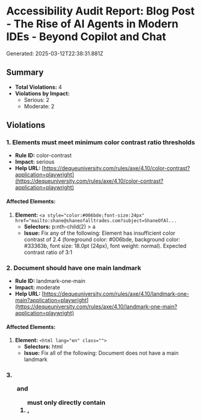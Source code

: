 # Accessibility Audit Report: Blog Post - The Rise of AI Agents in Modern IDEs - Beyond Copilot and Chat

Generated: 2025-03-12T22:38:31.881Z

## Summary

- **Total Violations:** 4
- **Violations by Impact:**
  - Serious: 2
  - Moderate: 2

## Violations

### 1. Elements must meet minimum color contrast ratio thresholds

- **Rule ID:** color-contrast
- **Impact:** serious
- **Help URL:** [https://dequeuniversity.com/rules/axe/4.10/color-contrast?application=playwright](https://dequeuniversity.com/rules/axe/4.10/color-contrast?application=playwright)

#### Affected Elements:

1. **Element:** `<a style="color:#006bde;font-size:24px" href="mailto:shane@shaneofalltrades.com?subject=ShaneOfAl...`
   - **Selectors:** p:nth-child(2) > a
   - **Issue:** Fix any of the following:
       Element has insufficient color contrast of 2.4 (foreground color: #006bde, background color: #33363b, font size: 18.0pt (24px), font weight: normal). Expected contrast ratio of 3:1

### 2. Document should have one main landmark

- **Rule ID:** landmark-one-main
- **Impact:** moderate
- **Help URL:** [https://dequeuniversity.com/rules/axe/4.10/landmark-one-main?application=playwright](https://dequeuniversity.com/rules/axe/4.10/landmark-one-main?application=playwright)

#### Affected Elements:

1. **Element:** `<html lang="en" class="">`
   - **Selectors:** html
   - **Issue:** Fix all of the following:
       Document does not have a main landmark

### 3. <ul> and <ol> must only directly contain <li>, <script> or <template> elements

- **Rule ID:** list
- **Impact:** serious
- **Help URL:** [https://dequeuniversity.com/rules/axe/4.10/list?application=playwright](https://dequeuniversity.com/rules/axe/4.10/list?application=playwright)

#### Affected Elements:

1. **Element:** `<ul id="main-nav">`
   - **Selectors:** #main-nav
   - **Issue:** Fix all of the following:
       List element has direct children that are not allowed: ul

### 4. All page content should be contained by landmarks

- **Rule ID:** region
- **Impact:** moderate
- **Help URL:** [https://dequeuniversity.com/rules/axe/4.10/region?application=playwright](https://dequeuniversity.com/rules/axe/4.10/region?application=playwright)

#### Affected Elements:

1. **Element:** `<div class="main-body-header"> <h1 class="header"> <a class="page-title-link" href="/categories/A...`
   - **Selectors:** .main-body-header
   - **Issue:** Fix any of the following:
       Some page content is not contained by landmarks

2. **Element:** `<header class="article-header"> <h2 class="article-title" itemprop="name"> The Rise of AI Agents ...`
   - **Selectors:** .article-header
   - **Issue:** Fix any of the following:
       Some page content is not contained by landmarks

3. **Element:** `<div class="article-subtitle">`
   - **Selectors:** .article-subtitle
   - **Issue:** Fix any of the following:
       Some page content is not contained by landmarks

4. **Element:** `<div class="article-entry" itemprop="articleBody">`
   - **Selectors:** .article-entry
   - **Issue:** Fix any of the following:
       Some page content is not contained by landmarks

5. **Element:** `<a data-url="https://shaneofalltrades.com/2025/02/04/ide-ai-agent/" data-id="cm6zk8zjm004eh0q360g...`
   - **Selectors:** .article-share-link
   - **Issue:** Fix any of the following:
       Some page content is not contained by landmarks

## Recommendations

### Color Contrast

- Increase the contrast between text and background colors
- Use a color contrast checker tool to verify your color choices
- Consider using darker text on light backgrounds or lighter text on dark backgrounds

### ARIA and Landmarks

- Add appropriate landmark roles to your content (e.g., `<header role="banner">`, `<main role="main">`)
- Ensure ARIA attributes are used correctly
- Verify that ARIA IDs are unique and reference existing elements

### Document Structure

- Use semantic HTML elements (`<nav>`, `<main>`, `<section>`, etc.)
- Ensure proper heading levels and hierarchy
- Fix list structure issues by ensuring correct nesting

### Other Issues

- Review each violation and the associated helpUrl for specific guidance
- Consider conducting manual keyboard and screen reader testing
- Update your testing processes to include accessibility checks early in development

